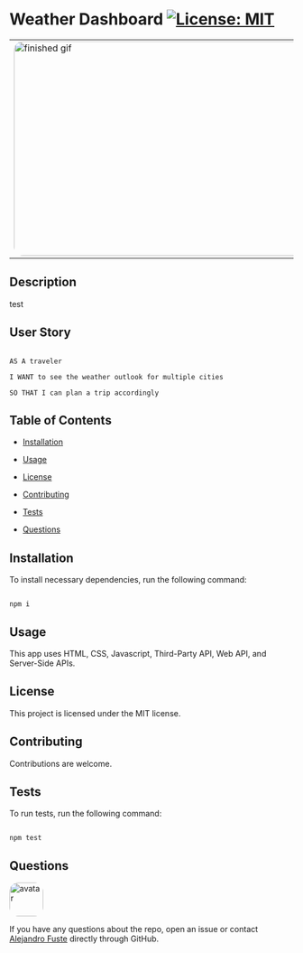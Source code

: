 # Weather Dashboard [![License: MIT](https://img.shields.io/badge/License-MIT-blue.svg)](https://opensource.org/licenses/MIT)

<table><tr><td>
<img src="./images/finishedGif.gif" alt="finished gif" style="border-radius:16px" width="838" height="380"/>
</table></tr></td>

## Description 

test

## User Story

```

AS A traveler

I WANT to see the weather outlook for multiple cities

SO THAT I can plan a trip accordingly

```

## Table of Contents

* [Installation](#installation)

* [Usage](#usage)

* [License](#license)

* [Contributing](#contributing)

* [Tests](#tests)

* [Questions](#questions)

## Installation

To install necessary dependencies, run the following command:

```

npm i

```

## Usage

This app uses HTML, CSS, Javascript, Third-Party API, Web API, and Server-Side APIs.

## License

This project is licensed under the MIT license.

## Contributing

Contributions are welcome. 

## Tests 

To run tests, run the following command:

```

npm test

```

## Questions

<img src="https://avatars2.githubusercontent.com/u/48495840?v=4" alt="avatar" style="border-radius: 16px" width="60"/>

If you have any questions about the repo, open an issue or contact [Alejandro Fuste](https://github.com/Alejandro-Fuste) directly through GitHub.